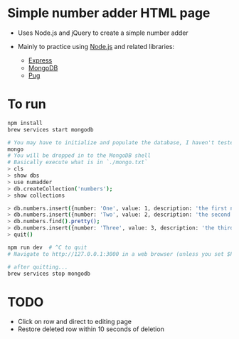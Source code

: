 # Simple number adder HTML page

* Uses Node.js and jQuery to create a simple number adder
* Mainly to practice using [Node.js](https://nodejs.org/en/) and related libraries:

  - [Express](https://expressjs.com/)
  - [MongoDB](https://www.mongodb.com/)
  - [Pug](https://pugjs.org/api/getting-started.html)

# To run

```bash
npm install
brew services start mongodb

# You may have to initialize and populate the database, I haven't tested this yet
mongo
# You will be dropped in to the MongoDB shell
# Basically execute what is in `./mongo.txt`
> cls
> show dbs
> use numadder
> db.createCollection('numbers');
> show collections

> db.numbers.insert({number: 'One', value: 1, description: 'the first natural number'});
> db.numbers.insert({number: 'Two', value: 2, description: 'the second natural number'});
> db.numbers.find().pretty();
> db.numbers.insert({number: 'Three', value: 3, description: 'the third natural number'});
> quit()

npm run dev  # ^C to quit
# Navigate to http://127.0.0.1:3000 in a web browser (unless you set $PORT!)

# after quitting...
brew services stop mongodb
```

# TODO
* Click on row and direct to editing page
* Restore deleted row within 10 seconds of deletion
